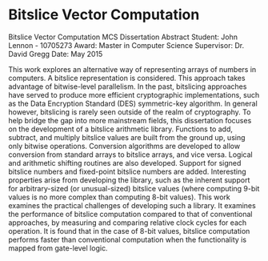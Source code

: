 # Bitslice Vector Computation

Bitslice Vector Computation
MCS Dissertation Abstract
Student: John Lennon - 10705273
Award: Master in Computer Science
Supervisor: Dr. David Gregg
Date: May 2015

This work explores an alternative way of representing arrays of numbers in
computers. A bitslice representation is considered. This approach takes advantage
of bitwise-level parallelism. In the past, bitslicing approaches have served to produce
more efficient cryptographic implementations, such as the Data Encryption Standard
(DES) symmetric-key algorithm. In general however, bitslicing is rarely seen outside
of the realm of cryptography. To help bridge the gap into more mainstream fields, this
dissertation focuses on the development of a bitslice arithmetic library. Functions to
add, subtract, and multiply bitslice values are built from the ground up, using only
bitwise operations. Conversion algorithms are developed to allow conversion from
standard arrays to bitslice arrays, and vice versa. Logical and arithmetic shifting
routines are also developed. Support for signed bitslice numbers and fixed-point
bitslice numbers are added. Interesting properties arise from developing the library,
such as the inherent support for arbitrary-sized (or unusual-sized) bitslice values
(where computing 9-bit values is no more complex than computing 8-bit values). This
work examines the practical challenges of developing such a library. It examines the
performance of bitslice computation compared to that of conventional approaches,
by measuring and comparing relative clock cycles for each operation. It is found that
in the case of 8-bit values, bitslice computation performs faster than conventional
computation when the functionality is mapped from gate-level logic.
